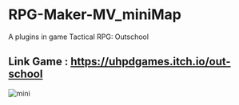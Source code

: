 # RPG-Maker-MV_miniMap 
A plugins in game Tactical RPG: Outschool
## Link Game : https://uhpdgames.itch.io/out-school
![mini](https://user-images.githubusercontent.com/13589211/48313642-262b0500-e5f2-11e8-83b0-a092f9933db0.gif)
